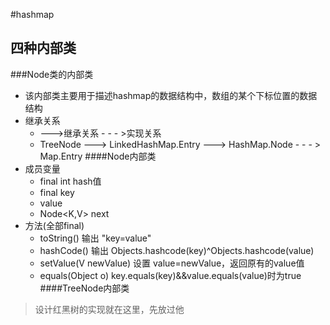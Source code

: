 #hashmap
## 四种内部类
###Node类的内部类
* 该内部类主要用于描述hashmap的数据结构中，数组的某个下标位置的数据结构
* 继承关系
    * --->继承关系    - - - >实现关系
    * TreeNode ---> LinkedHashMap.Entry ---> HashMap.Node - - - > Map.Entry
####Node内部类
* 成员变量
    * final int hash值
    * final key
    * value
    * Node<K,V> next
* 方法(全部final)
    * toString() 输出 "key=value"
    * hashCode() 输出 Objects.hashcode(key)^Objects.hashcode(value)
    * setValue(V newValue) 设置 value=newValue，返回原有的value值
    * equals(Object o) key.equals(key)&&value.equals(value)时为true
####TreeNode内部类
> 设计红黑树的实现就在这里，先放过他
